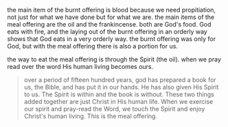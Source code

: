 the main item of the burnt offering is blood because we need propitiation, not
just for what we have done but for what we are. the main items of the meal offering
are the oil and the frankincense. both are God's food. God eats with fire, and the
laying out of the burnt offering in an orderly way shows that God eats in a very orderly
way. the burnt offering was only for God, but with the meal offering there is also
a portion for us.

the way to eat the meal offering is through the Spirit (the oil). when we pray read over the word His human living becomes ours.

> over a period of fifteen hundred years, god has prepared a book for us, the Bible, and has put it in our hands. He has also given His Spirit to us. The Spirit is within and the book is without. These two things added together are just Christ in His human life. When we exercise our spirit and pray-read the Word, we touch the Spirit and enjoy Christ's human living. This is the meal offering.
